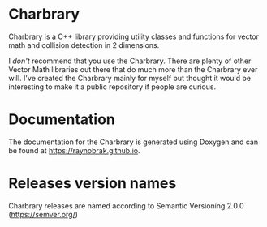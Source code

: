 # Charbrary
Charbrary is a C++ library providing utility classes and functions for vector math and collision detection in 2 dimensions.

I *don't* recommend that you use the Charbrary. There are plenty of other Vector Math libraries out there that do much more than the Charbrary ever will.
I've created the Charbrary mainly for myself but thought it would be interesting to make it a public repository if people are curious.

# Documentation

The documentation for the Charbrary is generated using Doxygen and can be found at https://raynobrak.github.io.

# Releases version names
Charbrary releases are named according to Semantic Versioning 2.0.0 (https://semver.org/)
